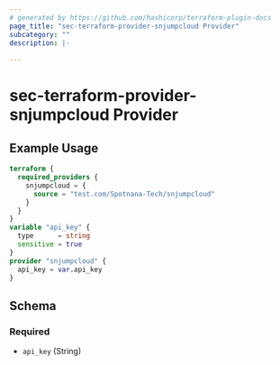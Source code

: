 ```yaml
---
# generated by https://github.com/hashicorp/terraform-plugin-docs
page_title: "sec-terraform-provider-snjumpcloud Provider"
subcategory: ""
description: |-
  
---
```


# sec-terraform-provider-snjumpcloud Provider



## Example Usage

```terraform
terraform {
  required_providers {
    snjumpcloud = {
      source = "test.com/Spotnana-Tech/snjumpcloud"
    }
  }
}
variable "api_key" {
  type      = string
  sensitive = true
}
provider "snjumpcloud" {
  api_key = var.api_key
}
```

<!-- schema generated by tfplugindocs -->
## Schema

### Required

- `api_key` (String)
